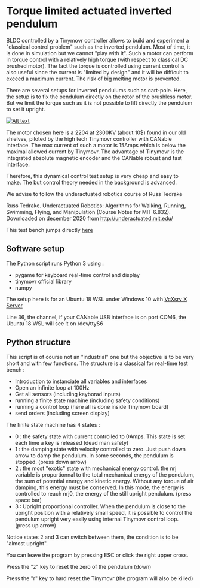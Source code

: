 # Torque limited actuated inverted pendulum
BLDC controlled by a Tinymovr controller allows to build and experiment a "classical control problem" such as the inverted pendulum. Most of time, it is done in simulation but we cannot "play with it". Such a motor can perform in torque control with a relatively high torque (with respect to classical DC brushed motor). The fact the torque is controlled using current control is also useful since the current is "limited by design" and it will be difficult to exceed a maximum current. The risk of big melting motor is prevented.

There are several setups for inverted pendulums such as cart-pole. Here, the setup is to fix the pendulum directly on the rotor of the brushless motor. But we limit the torque such as it is not possible to lift directly the pendulum to set it upright.

[![Alt text](https://img.youtube.com/vi/rv7isctR4a8/0.jpg)](https://www.youtube.com/watch?v=rv7isctR4a8)

The motor chosen here is a 2204 at 2300KV (about 10$) found in our old shielves, piloted by the high tech Tinymovr controller with CANable interface. The max current of such a motor is 15Amps which is below the maximal allowed current by Tinymovr. The advantage of Tinymovr is the integrated absolute magnetic encoder and the CANable robust and fast interface.

Therefore, this dynamical control test setup is very cheap and easy to make. The but control theory needed in the background is advanced.

We advise to follow the underactuated robotics course of Russ Tedrake 

Russ Tedrake. Underactuated Robotics: Algorithms for Walking, Running, Swimming, Flying, and Manipulation (Course Notes for MIT 6.832). Downloaded on december 2020 from http://underactuated.mit.edu/

This test bench jumps directly [here](http://underactuated.mit.edu/pend.html#section3)

## Software setup

The Python script runs Python 3 using :
- pygame for keyboard real-time control and display
- tinymovr official library
- numpy

The setup here is for an Ubuntu 18 WSL under Windows 10 with [VcXsrv X Server](http://vcxsrv.sourceforge.net)

Line 36, the channel, if your CANable USB interface is on port COM6, the Ubuntu 18 WSL will see it on /dev/ttyS6

## Python structure

This script is of course not an "industrial" one but the objective is to be very short and with few functions. The structure is a classical for real-time test bench :

- Introduction to instanciate all variables and interfaces
- Open an infinite loop at 100Hz
- Get all sensors  (including keyborad inputs)
- running a finite state machine (including safety conditions)
- running a control loop (here all is done inside Tinymovr board)
- send orders (including screen display)

The finite state machine has 4 states :
- 0 : the safety state with current controlled to 0Amps. This state is set each time a key is released (dead man safety)
- 1 : the damping state with velocity controlled to zero. Just push down arrow to damp the pendulum. In some seconds, the pendulum is stopped. (press down arrow)
- 2 : the most "exotic" state with mechanical energy control. the nrj variable is proportionnal to the total mechanical energy of the pendulum, the sum of potential energy and kinetic energy. Without any torque of air damping, this energy must be conserved. In this mode, the energy is controlled to reach nrj0, the energy of the still upright pendulum. (press space bar)
- 3 : Upright proportional controller. When the pendulum is close to the upright position with a relatively small speed, it is possible to control the pendulum upright very easily using internal Tinymovr control loop. (press up arrow)

Notice states 2 and 3 can switch between them, the condition is to be "almost upright".

You can leave the program by pressing ESC or click the right upper cross.

Press the "z" key to reset the zero of the pendulum (down)

Press the "r" key to hard reset the Tinymovr (the program will also be killed)

